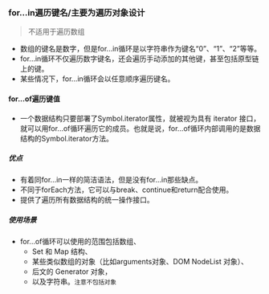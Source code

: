 ### for...in遍历键名/主要为遍历对象设计
> 不适用于遍历数组

- 数组的键名是数字，但是for...in循环是以字符串作为键名“0”、“1”、“2”等等。
- for...in循环不仅遍历数字键名，还会遍历手动添加的其他键，甚至包括原型链上的键。
- 某些情况下，for...in循环会以任意顺序遍历键名。

#### for...of遍历键值
- 一个数据结构只要部署了Symbol.iterator属性，就被视为具有 iterator 接口，就可以用for...of循环遍历它的成员。也就是说，for...of循环内部调用的是数据结构的Symbol.iterator方法。

##### 优点

- 有着同for...in一样的简洁语法，但是没有for...in那些缺点。
- 不同于forEach方法，它可以与break、continue和return配合使用。
- 提供了遍历所有数据结构的统一操作接口。

##### 使用场景
- for...of循环可以使用的范围包括数组、
    - Set 和 Map 结构、
    - 某些类似数组的对象（比如arguments对象、DOM NodeList 对象）、
    - 后文的 Generator 对象，
    - 以及字符串。`注意不包括对象`


